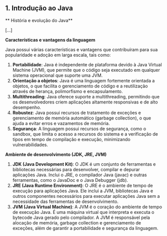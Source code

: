 ## 1. Introdução ao Java

** História e evolução do Java**

[...]

**Características e vantagens da linguagem**

Java possui várias características e vantagens que contribuíram para sua popularidade e adoção em larga escala, tais como:

1. **Portabilidade**: Java é independente de plataforma devido à Java Virtual Machine (JVM), que permite que o código seja executado em qualquer sistema operacional que suporte uma JVM.
2. **Orientação a objetos**: Java é uma linguagem fortemente orientada a objetos, o que facilita o gerenciamento de código e a reutilização através de herança, polimorfismo e encapsulamento.
3. **Multithreading**: Java oferece suporte a multithreading, permitindo que os desenvolvedores criem aplicações altamente responsivas e de alto desempenho.
4. **Robustez**: Java possui recursos de tratamento de exceções e gerenciamento de memória automático (garbage collection), o que ajuda a evitar erros e vazamentos de memória.
5. **Segurança**: A linguagem possui recursos de segurança, como o sandbox, que limita o acesso a recursos do sistema e a verificação de tipos em tempo de compilação e execução, minimizando vulnerabilidades.

**Ambiente de desenvolvimento (JDK, JRE, JVM)**

1. **JDK (Java Development Kit)**: O JDK é um conjunto de ferramentas e bibliotecas necessárias para desenvolver, compilar e depurar aplicações Java. Inclui o JRE, o compilador Java (javac) e outras ferramentas, como o JavaDoc e o Java Debugger (jdb).
2. **JRE (Java Runtime Environment)**: O JRE é o ambiente de tempo de execução para aplicações Java. Ele inclui a JVM, bibliotecas Java e outros componentes necessários para executar aplicações Java sem a necessidade das ferramentas de desenvolvimento.
3. **JVM (Java Virtual Machine)**: A JVM é o coração do ambiente de tempo de execução Java. É uma máquina virtual que interpreta e executa o bytecode Java gerado pelo compilador. A JVM é responsável pela alocação de memória, garbage collection e gerenciamento de exceções, além de garantir a portabilidade e segurança da linguagem.
